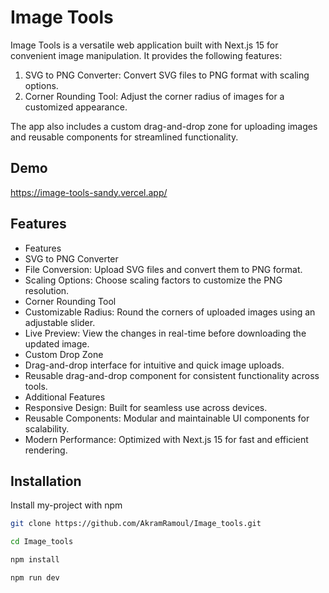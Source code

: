 
# Image Tools
 

Image Tools is a versatile web application built with Next.js 15 for convenient image manipulation. It provides the following features:

1. SVG to PNG Converter: Convert SVG files to PNG format with scaling options.
2. Corner Rounding Tool: Adjust the corner radius of images for a customized appearance.

The app also includes a custom drag-and-drop zone for uploading images and reusable components for streamlined functionality.


## Demo

https://image-tools-sandy.vercel.app/



## Features

- Features
- SVG to PNG Converter
- File Conversion: Upload SVG files and convert them to PNG format.
- Scaling Options: Choose scaling factors to customize the PNG resolution.
- Corner Rounding Tool
- Customizable Radius: Round the corners of uploaded images using an adjustable slider.
- Live Preview: View the changes in real-time before downloading the updated image.
- Custom Drop Zone
- Drag-and-drop interface for intuitive and quick image uploads.
- Reusable drag-and-drop component for consistent functionality across tools.
- Additional Features
- Responsive Design: Built for seamless use across devices.
- Reusable Components: Modular and maintainable UI components for scalability.
- Modern Performance: Optimized with Next.js 15 for fast and efficient rendering.
## Installation

Install my-project with npm

```bash
git clone https://github.com/AkramRamoul/Image_tools.git  

cd Image_tools

npm install  

npm run dev
```
    


